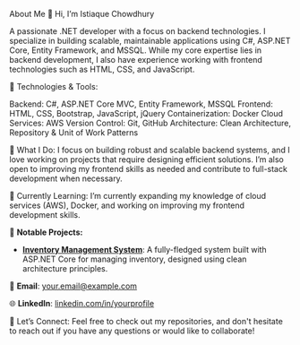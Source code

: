 About Me
👋 Hi, I’m Istiaque Chowdhury

A passionate .NET developer with a focus on backend technologies. I specialize in building scalable, maintainable applications using C#, ASP.NET Core, Entity Framework, and MSSQL. While my core expertise lies in backend development, I also have experience working with frontend technologies such as HTML, CSS, and JavaScript.

🔧 Technologies & Tools:

Backend: C#, ASP.NET Core MVC, Entity Framework, MSSQL
Frontend: HTML, CSS, Bootstrap, JavaScript, jQuery
Containerization: Docker
Cloud Services: AWS 
Version Control: Git, GitHub
Architecture: Clean Architecture, Repository & Unit of Work Patterns


🚀 What I Do: I focus on building robust and scalable backend systems, and I love working on projects that require designing efficient solutions. I’m also open to improving my frontend skills as needed and contribute to full-stack development when necessary.

🌱 Currently Learning: I’m currently expanding my knowledge of cloud services (AWS), Docker, and working on improving my frontend development skills.


🌟 **Notable Projects:**
- **[Inventory Management System](https://github.com/istiaquechowdhury/DevSkillSawariInventory)**: A fully-fledged system built with ASP.NET Core for managing inventory, designed using clean architecture principles.

📧 **Email**: [your.email@example.com](mailto:istiaquechowdhury430@gmail.com)

🌐 **LinkedIn**: [linkedin.com/in/yourprofile]([https://linkedin.com/in/yourprofile](https://www.linkedin.com/in/istiaquechowdhury430/))


🔗 Let’s Connect: Feel free to check out my repositories, and don't hesitate to reach out if you have any questions or would like to collaborate!

